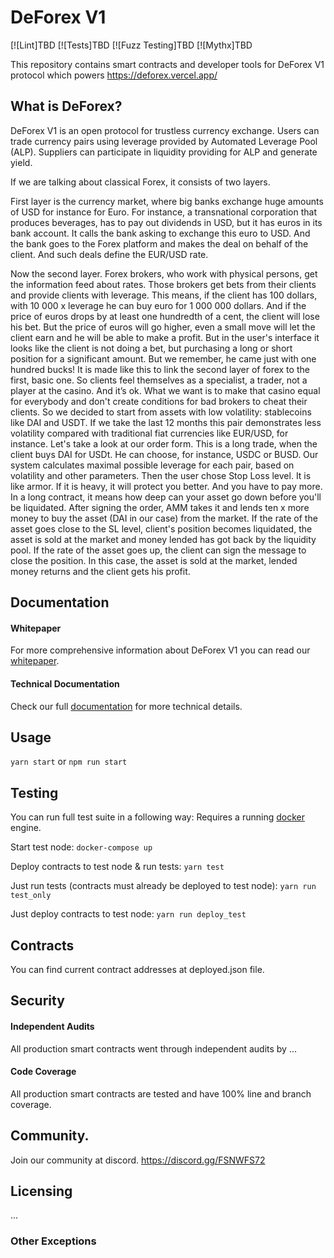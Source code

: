 # DeForex V1

[![Lint]TBD
[![Tests]TBD
[![Fuzz Testing]TBD
[![Mythx]TBD

This repository contains smart contracts and developer tools for DeForex V1 protocol which powers  https://deforex.vercel.app/

## What is DeForex?

DeForex V1 is an open protocol for trustless currency exchange. Users can trade currency pairs using leverage provided by Automated Leverage Pool (ALP). Suppliers can participate in liquidity providing for ALP and generate yield. 

If we are talking about classical Forex, it consists of two layers. 

First layer is the currency market, where big banks exchange huge amounts of USD for instance for Euro. For instance, a transnational corporation that produces beverages, has to pay out dividends in USD, but it has euros in its bank account. It calls the bank asking to exchange this euro to USD. And the bank goes to the Forex platform and makes the deal on behalf of the client. And such deals define the EUR/USD rate. 

Now the second layer. Forex brokers, who work with physical persons, get the information feed about rates. Those brokers get bets from their clients and provide clients with leverage. This means, if the client has 100 dollars, with 10 000 x leverage he can buy euro for 1 000 000 dollars. And if the price of euros drops by at least one hundredth of a cent, the client will lose his bet. But the price of euros will go higher, even a small move will let the client earn and he will be able to make a profit. But in the user's interface it looks like the client is not doing a bet, but purchasing a long or short position for a significant amount. But we remember, he came just with one hundred bucks! It is made like this to link the second layer of forex to the first, basic one. So clients feel themselves as a specialist, a trader, not a player at the casino. And it’s ok. What we want is to make that casino equal for everybody and don't create conditions for bad brokers to cheat their clients. So we decided to start from assets with low volatility: stablecoins like DAI and USDT. If we take the last 12 months this pair demonstrates less volatility compared with traditional fiat currencies like EUR/USD, for instance. Let's take a look at our order form. This is a long trade, when the client buys DAI for USDt. He can choose, for instance, USDC or BUSD. Our system calculates maximal possible leverage for each pair, based on volatility and other parameters. Then the user chose Stop Loss level. It is like armor. If it is heavy, it will protect you better. And you have to pay more. In a long contract, it means how deep can your asset go down before you'll be liquidated. After signing the order, AMM takes it and lends ten x more money to buy the asset (DAI in our case) from the market. If the rate of the asset goes close to the SL level, client's position becomes liquidated, the asset is sold at the market and money lended has got back by the liquidity pool. If the rate of the asset goes up, the client can sign the message to close the position. In this case, the asset is sold at the market, lended money returns and the client gets his profit.

## Documentation
#### Whitepaper

For more comprehensive information about DeForex V1 you can read our [whitepaper](https://www.notion.so/White-Paper-f79f1526cb69440d8164c0a40c968a29).

#### Technical Documentation

Check our full [documentation](https://github.com/StasPodyachev/DeForex) for more technical details.

## Usage
`yarn start`
or
`npm run start`

## Testing
You can run full test suite in a following way:
Requires a running [docker](https://www.docker.com/) engine.

Start test node:
`docker-compose up`

Deploy contracts to test node & run tests:
`yarn test`

Just run tests (contracts must already be deployed to test node):
`yarn run test_only`

Just deploy contracts to test node:
`yarn run deploy_test`

## Contracts
You can find current contract addresses at deployed.json file.
## Security
#### Independent Audits
All production smart contracts went through independent audits by ...
#### Code Coverage
All production smart contracts are tested and have 100% line and branch coverage.
## Community.
Join our community at discord.
https://discord.gg/FSNWFS72

## Licensing
...

### Other Exceptions


